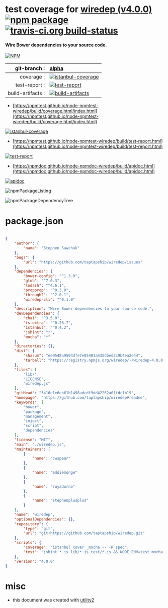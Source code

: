 # test coverage for  [wiredep (v4.0.0)](https://github.com/taptapship/wiredep#readme)  [![npm package](https://img.shields.io/npm/v/npmtest-wiredep.svg?style=flat-square)](https://www.npmjs.org/package/npmtest-wiredep) [![travis-ci.org build-status](https://api.travis-ci.org/npmtest/node-npmtest-wiredep.svg)](https://travis-ci.org/npmtest/node-npmtest-wiredep)
#### Wire Bower dependencies to your source code.

[![NPM](https://nodei.co/npm/wiredep.png?downloads=true&downloadRank=true&stars=true)](https://www.npmjs.com/package/wiredep)

| git-branch : | [alpha](https://github.com/npmtest/node-npmtest-wiredep/tree/alpha)|
|--:|:--|
| coverage : | [![istanbul-coverage](https://npmtest.github.io/node-npmtest-wiredep/build/coverage.badge.svg)](https://npmtest.github.io/node-npmtest-wiredep/build/coverage.html/index.html)|
| test-report : | [![test-report](https://npmtest.github.io/node-npmtest-wiredep/build/test-report.badge.svg)](https://npmtest.github.io/node-npmtest-wiredep/build/test-report.html)|
| build-artifacts : | [![build-artifacts](https://npmtest.github.io/node-npmtest-wiredep/glyphicons_144_folder_open.png)](https://github.com/npmtest/node-npmtest-wiredep/tree/gh-pages/build)|

- [https://npmtest.github.io/node-npmtest-wiredep/build/coverage.html/index.html](https://npmtest.github.io/node-npmtest-wiredep/build/coverage.html/index.html)

[![istanbul-coverage](https://npmtest.github.io/node-npmtest-wiredep/build/screenCapture.buildCi.browser.%252Ftmp%252Fbuild%252Fcoverage.lib.html.png)](https://npmtest.github.io/node-npmtest-wiredep/build/coverage.html/index.html)

- [https://npmtest.github.io/node-npmtest-wiredep/build/test-report.html](https://npmtest.github.io/node-npmtest-wiredep/build/test-report.html)

[![test-report](https://npmtest.github.io/node-npmtest-wiredep/build/screenCapture.buildCi.browser.%252Ftmp%252Fbuild%252Ftest-report.html.png)](https://npmtest.github.io/node-npmtest-wiredep/build/test-report.html)

- [https://npmdoc.github.io/node-npmdoc-wiredep/build/apidoc.html](https://npmdoc.github.io/node-npmdoc-wiredep/build/apidoc.html)

[![apidoc](https://npmdoc.github.io/node-npmdoc-wiredep/build/screenCapture.buildCi.browser.%252Ftmp%252Fbuild%252Fapidoc.html.png)](https://npmdoc.github.io/node-npmdoc-wiredep/build/apidoc.html)

![npmPackageListing](https://npmtest.github.io/node-npmtest-wiredep/build/screenCapture.npmPackageListing.svg)

![npmPackageDependencyTree](https://npmtest.github.io/node-npmtest-wiredep/build/screenCapture.npmPackageDependencyTree.svg)



# package.json

```json

{
    "author": {
        "name": "Stephen Sawchuk"
    },
    "bugs": {
        "url": "https://github.com/taptapship/wiredep/issues"
    },
    "dependencies": {
        "bower-config": "^1.3.0",
        "glob": "^7.0.3",
        "lodash": "^4.6.1",
        "propprop": "^0.3.0",
        "through2": "^2.0.1",
        "wiredep-cli": "^0.1.0"
    },
    "description": "Wire Bower dependencies to your source code.",
    "devDependencies": {
        "chai": "^3.5.0",
        "fs-extra": "^0.26.7",
        "istanbul": "^0.4.2",
        "jshint": "*",
        "mocha": "*"
    },
    "directories": {},
    "dist": {
        "shasum": "ee9548a9504dfe7e85401a435dbed2c9b4ea2e44",
        "tarball": "https://registry.npmjs.org/wiredep/-/wiredep-4.0.0.tgz"
    },
    "files": [
        "lib/",
        "LICENSE",
        "wiredep.js"
    ],
    "gitHead": "3416e1e6eb61b1498adcdf9dd42262a01fdc1b19",
    "homepage": "https://github.com/taptapship/wiredep#readme",
    "keywords": [
        "bower",
        "package",
        "management",
        "inject",
        "script",
        "dependencies"
    ],
    "license": "MIT",
    "main": "./wiredep.js",
    "maintainers": [
        {
            "name": "cwspear"
        },
        {
            "name": "eddiemonge"
        },
        {
            "name": "ruyadorno"
        },
        {
            "name": "stephenplusplus"
        }
    ],
    "name": "wiredep",
    "optionalDependencies": {},
    "repository": {
        "type": "git",
        "url": "git+https://github.com/taptapship/wiredep.git"
    },
    "scripts": {
        "coverage": "istanbul cover _mocha -- -R spec",
        "test": "jshint *.js lib/*.js test/*.js && NODE_ENV=test mocha -R spec"
    },
    "version": "4.0.0"
}
```



# misc
- this document was created with [utility2](https://github.com/kaizhu256/node-utility2)
